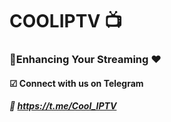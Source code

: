 # COOLIPTV 📺
### 🔹Enhancing Your Streaming ♥
#### ☑ Connect with us on Telegram
##### 🔗 https://t.me/Cool_IPTV
